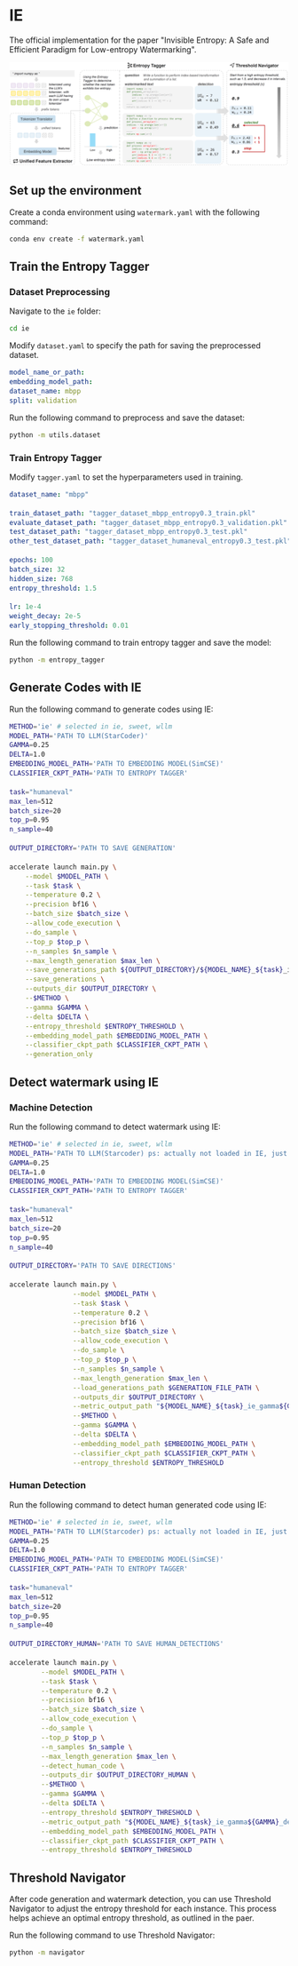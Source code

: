 # IE
The official implementation for the paper "Invisible Entropy: A Safe and Efficient Paradigm for Low-entropy Watermarking".

![](./assets/overview.png)

## Set up the environment
Create a conda environment using `watermark.yaml` with the following command:
```bash
conda env create -f watermark.yaml
```

## Train the Entropy Tagger
### Dataset Preprocessing
Navigate to the `ie` folder:
```bash
cd ie
```
Modify `dataset.yaml` to specify the path for saving the preprocessed dataset.
```yaml
model_name_or_path: 
embedding_model_path: 
dataset_name: mbpp
split: validation
```
Run the following command to preprocess and save the dataset:
```bash
python -m utils.dataset
```
### Train Entropy Tagger
Modify `tagger.yaml` to set the hyperparameters used in training.
```yaml
dataset_name: "mbpp"

train_dataset_path: "tagger_dataset_mbpp_entropy0.3_train.pkl"
evaluate_dataset_path: "tagger_dataset_mbpp_entropy0.3_validation.pkl"
test_dataset_path: "tagger_dataset_mbpp_entropy0.3_test.pkl"
other_test_dataset_path: "tagger_dataset_humaneval_entropy0.3_test.pkl"

epochs: 100
batch_size: 32
hidden_size: 768
entropy_threshold: 1.5

lr: 1e-4
weight_decay: 2e-5
early_stopping_threshold: 0.01
```
Run the following command to train entropy tagger and save the model:
```bash
python -m entropy_tagger
```
## Generate Codes with IE
Run the following command to generate codes using IE:
```bash
METHOD='ie' # selected in ie, sweet, wllm
MODEL_PATH='PATH TO LLM(StarCoder)'
GAMMA=0.25
DELTA=1.0
EMBEDDING_MODEL_PATH='PATH TO EMBEDDING MODEL(SimCSE)'
CLASSIFIER_CKPT_PATH='PATH TO ENTROPY TAGGER'

task="humaneval"
max_len=512
batch_size=20
top_p=0.95
n_sample=40

OUTPUT_DIRECTORY='PATH TO SAVE GENERATION'

accelerate launch main.py \
    --model $MODEL_PATH \
    --task $task \
    --temperature 0.2 \
    --precision bf16 \
    --batch_size $batch_size \
    --allow_code_execution \
    --do_sample \
    --top_p $top_p \
    --n_samples $n_sample \
    --max_length_generation $max_len \
    --save_generations_path ${OUTPUT_DIRECTORY}/${MODEL_NAME}_${task}_ie_gamma${GAMMA}_delta${DELTA}_entropy${ENTROPY_THRESHOLD}.json \
    --save_generations \
    --outputs_dir $OUTPUT_DIRECTORY \
    --$METHOD \
    --gamma $GAMMA \
    --delta $DELTA \
    --entropy_threshold $ENTROPY_THRESHOLD \
    --embedding_model_path $EMBEDDING_MODEL_PATH \
    --classifier_ckpt_path $CLASSIFIER_CKPT_PATH \
    --generation_only
```
## Detect watermark using IE
### Machine Detection
Run the following command to detect watermark using IE:

```bash
METHOD='ie' # selected in ie, sweet, wllm
MODEL_PATH='PATH TO LLM(Starcoder) ps: actually not loaded in IE, just need for other methods'
GAMMA=0.25
DELTA=1.0
EMBEDDING_MODEL_PATH='PATH TO EMBEDDING MODEL(SimCSE)'
CLASSIFIER_CKPT_PATH='PATH TO ENTROPY TAGGER'

task="humaneval"
max_len=512
batch_size=20
top_p=0.95
n_sample=40

OUTPUT_DIRECTORY='PATH TO SAVE DIRECTIONS'

accelerate launch main.py \
                --model $MODEL_PATH \
                --task $task \
                --temperature 0.2 \
                --precision bf16 \
                --batch_size $batch_size \
                --allow_code_execution \
                --do_sample \
                --top_p $top_p \
                --n_samples $n_sample \
                --max_length_generation $max_len \
                --load_generations_path $GENERATION_FILE_PATH \
                --outputs_dir $OUTPUT_DIRECTORY \
                --metric_output_path "${MODEL_NAME}_${task}_ie_gamma${GAMMA}_delta${DELTA}_entropy${ENTROPY_THRESHOLD}_detection_only.json" \
                --$METHOD \
                --gamma $GAMMA \
                --delta $DELTA \
                --embedding_model_path $EMBEDDING_MODEL_PATH \
                --classifier_ckpt_path $CLASSIFIER_CKPT_PATH \
                --entropy_threshold $ENTROPY_THRESHOLD  
```

### Human Detection
Run the following command to detect human generated code using IE:

```bash
METHOD='ie' # selected in ie, sweet, wllm
MODEL_PATH='PATH TO LLM(Starcoder) ps: actually not loaded in IE, just used for other methods.'
GAMMA=0.25
DELTA=1.0
EMBEDDING_MODEL_PATH='PATH TO EMBEDDING MODEL(SimCSE)'
CLASSIFIER_CKPT_PATH='PATH TO ENTROPY TAGGER'

task="humaneval"
max_len=512
batch_size=20
top_p=0.95
n_sample=40

OUTPUT_DIRECTORY_HUMAN='PATH TO SAVE HUMAN_DETECTIONS'

accelerate launch main.py \
        --model $MODEL_PATH \
        --task $task \
        --temperature 0.2 \
        --precision bf16 \
        --batch_size $batch_size \
        --allow_code_execution \
        --do_sample \
        --top_p $top_p \
        --n_samples $n_sample \
        --max_length_generation $max_len \
        --detect_human_code \
        --outputs_dir $OUTPUT_DIRECTORY_HUMAN \
        --$METHOD \
        --gamma $GAMMA \
        --delta $DELTA \
        --entropy_threshold $ENTROPY_THRESHOLD \
        --metric_output_path "${MODEL_NAME}_${task}_ie_gamma${GAMMA}_delta${DELTA}_entropy${ENTROPY_THRESHOLD}_${SUFFIX}_human_evaluation.json" \
        --embedding_model_path $EMBEDDING_MODEL_PATH \
        --classifier_ckpt_path $CLASSIFIER_CKPT_PATH \
        --entropy_threshold $ENTROPY_THRESHOLD 

```

## Threshold Navigator
After code generation and watermark detection, you can use Threshold Navigator to adjust the entropy threshold for each instance. This process helps achieve an optimal entropy threshold, as outlined in the paer.

Run the following command to use Threshold Navigator:
```bash
python -m navigator
```